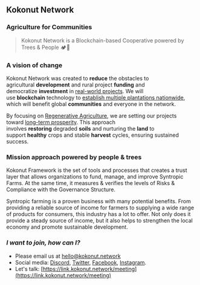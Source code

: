 ## Kokonut Network
### Agriculture for Communities
> Kokonut Network is a Blockchain-based Cooperative powered by Trees & People 🏕️🌳

### **A vision of change**

Kokonut Network was created to **reduce** the obstacles to agricultural **development** and rural project **funding** and democratize **investment** in [real-world projects](https://x.com/KokonutNetwork/status/1808493194142765556). We will use **blockchain** technology to [establish multiple plantations nationwide](https://link.kokonut.network/KKN-Seeds-Deck), which will benefit global **communities** and everyone in the network.

By focusing on [Regenerative Agriculture](https://kokonut.network/climate), we are setting our projects toward [long-term prosperity](https://kokonut.network/impact). This approach involves **restoring** degraded **soils** and nurturing the **land** to support **healthy** crops and stable **harvest** cycles, ensuring sustained success.

### **Mission approach powered by people & trees**

Kokonut Framework is the set of tools and processes that creates a trust layer that allows organizations to fund, manage, and improve Syntropic Farms. At the same time, it measures & verifies the levels of Risks & Compliance with the Governance Structure.

Syntropic farming is a proven business with many potential benefits. From providing a reliable source of income for farmers to supplying a wide range of products for consumers, this industry has a lot to offer. Not only does it provide a steady source of income, but it also helps to strengthen the local economy and promote sustainable development.

### _**I want to join, how can I?**_

* Please email us at [hello@kokonut.network](mailto:hello@kokonut.network)
* Social media: [Discord](https://discord.gg/P6Jj5btpv7), [Twitter](https://twitter.com/kokonutnetwork), [Facebook](https://www.facebook.com/KokonutNetwork), [Instagram](https://instagram.com/kokonutnetwork).
* Let's talk: [https://link.kokonut.network/meeting](https://link.kokonut.network/meeting)
